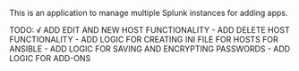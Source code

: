 This is an application to manage multiple Splunk instances for adding apps.


TODO:
    √ ADD EDIT AND NEW HOST FUNCTIONALITY
    - ADD DELETE HOST FUNCTIONALITY
    - ADD LOGIC FOR CREATING INI FILE FOR HOSTS FOR ANSIBLE
    - ADD LOGIC FOR SAVING AND ENCRYPTING PASSWORDS
    - ADD LOGIC FOR ADD-ONS